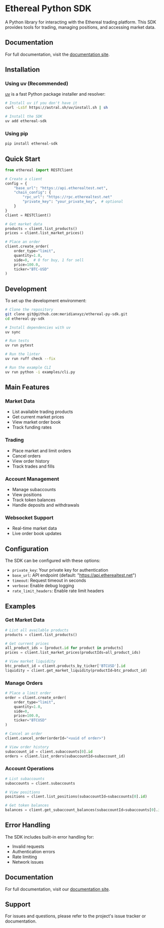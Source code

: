 # Ethereal Python SDK

A Python library for interacting with the Ethereal trading platform. This SDK provides tools for trading, managing positions, and accessing market data.

## Documentation

For full documentation, visit the [documentation site](https://meridianxyz.github.io/ethereal-py-sdk/).

## Installation

### Using uv (Recommended)

[uv](https://github.com/astral-sh/uv) is a fast Python package installer and resolver:

```bash
# Install uv if you don't have it
curl -LsSf https://astral.sh/uv/install.sh | sh

# Install the SDK
uv add ethereal-sdk
```

### Using pip

```bash
pip install ethereal-sdk
```

## Quick Start

```python
from ethereal import RESTClient

# Create a client
config = {
    "base_url": "https://api.etherealtest.net",
    "chain_config": {
        "rpc_url": "https://rpc.etherealtest.net"
        "private_key": "your_private_key",  # optional
    }
}
client = RESTClient()

# Get market data
products = client.list_products()
prices = client.list_market_prices()

# Place an order
client.create_order(
    order_type="limit",
    quantity=1.0,
    side=0,  # 0 for buy, 1 for sell
    price=100.0,
    ticker="BTC-USD"
)
```

## Development

To set up the development environment:

```bash
# Clone the repository
git clone git@github.com:meridianxyz/ethereal-py-sdk.git
cd ethereal-py-sdk

# Install dependencies with uv
uv sync

# Run tests
uv run pytest

# Run the linter
uv run ruff check --fix

# Run the example CLI
uv run python -i examples/cli.py
```

## Main Features

### Market Data

- List available trading products
- Get current market prices
- View market order book
- Track funding rates

### Trading

- Place market and limit orders
- Cancel orders
- View order history
- Track trades and fills

### Account Management

- Manage subaccounts
- View positions
- Track token balances
- Handle deposits and withdrawals

### Websocket Support

- Real-time market data
- Live order book updates

## Configuration

The SDK can be configured with these options:

- `private_key`: Your private key for authentication
- `base_url`: API endpoint (default: "https://api.etherealtest.net")
- `timeout`: Request timeout in seconds
- `verbose`: Enable debug logging
- `rate_limit_headers`: Enable rate limit headers

## Examples

### Get Market Data

```python
# List all available products
products = client.list_products()

# Get current prices
all_product_ids = [product.id for product in products]
prices = client.list_market_prices(productIds=all_product_ids)

# View market liquidity
btc_product_id = client.products_by_ticker['BTCUSD'].id
liquidity = client.get_market_liquidity(productId=btc_product_id)
```

### Manage Orders

```python
# Place a limit order
order = client.create_order(
    order_type="limit",
    quantity=1.0,
    side=0,
    price=100.0,
    ticker="BTCUSD"
)

# Cancel an order
client.cancel_order(orderId="<uuid of order>")

# View order history
subaccount_id = client.subaccounts[0].id
orders = client.list_orders(subaccountId=subaccount_id)
```

### Account Operations

```python
# List subaccounts
subaccounts = client.subaccounts

# View positions
positions = client.list_positions(subaccountId=subaccounts[0].id)

# Get token balances
balances = client.get_subaccount_balances(subaccountId=subaccounts[0].id)
```

## Error Handling

The SDK includes built-in error handling for:

- Invalid requests
- Authentication errors
- Rate limiting
- Network issues

## Documentation

For full documentation, visit our [documentation site](https://docs.ethereal.trade).

## Support

For issues and questions, please refer to the project's issue tracker or documentation.
